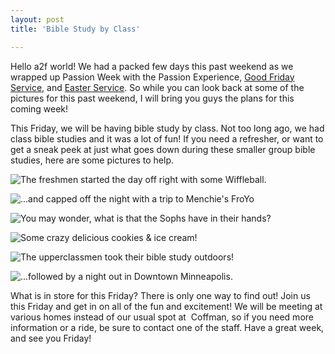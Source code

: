 ```yaml
---
layout: post
title: 'Bible Study by Class'

---
```


Hello a2f world! We had a packed few days this past weekend as we wrapped up Passion Week with the Passion Experience, [Good Friday Service](http://www.flickr.com/photos/gpminneapolis/sets/72157629781979901/), and [Easter Service](http://www.flickr.com/photos/gpminneapolis/sets/72157629781985561/). So while you can look back at some of the pictures for this past weekend, I will bring you guys the plans for this coming week!

This Friday, we will be having bible study by class. Not too long ago, we had class bible studies and it was a lot of fun! If you need a refresher, or want to get a sneak peek at just what goes down during these smaller group bible studies, here are some pictures to help.

![The freshmen started the day off right with some Wiffleball.](http://farm8.staticflickr.com/7232/7037601239_2071d40f60_b.jpg)

![...and capped off the night with a trip to Menchie's FroYo](http://farm8.staticflickr.com/7227/7037609503_3049704ac4_b.jpg)

![You may wonder, what is that the Sophs have in their hands?](http://farm8.staticflickr.com/7129/6871436462_734ae2215c_b.jpg)

![Some crazy delicious cookies &amp; ice cream!](http://farm8.staticflickr.com/7111/7017554591_982642c258_b.jpg)

![The upperclassmen took their bible study outdoors!](http://farm6.staticflickr.com/5034/6917180030_3e9746a795_b.jpg)

![...followed by a night out in Downtown Minneapolis.](http://farm8.staticflickr.com/7211/6917177400_970515e678_b.jpg)

What is in store for this Friday? There is only one way to find out! Join us this Friday and get in on all of the fun and excitement! We will be meeting at various homes instead of our usual spot at  Coffman, so if you need more information or a ride, be sure to contact one of the staff. Have a great week, and see you Friday!
